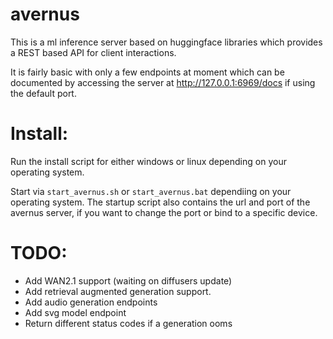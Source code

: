 # avernus

This is a ml inference server based on huggingface libraries which provides a REST based API for client interactions.

It is fairly basic with only a few endpoints at moment which can be documented by accessing the server at http://127.0.0.1:6969/docs if using the default port.

# Install:
Run the install script for either windows or linux depending on your operating system.

Start via `start_avernus.sh` or `start_avernus.bat` dependiing on your operating system. The startup script also contains the url and port of the avernus server, if you want to change the port or bind to a specific device.

# TODO:

- Add WAN2.1 support (waiting on diffusers update)
- Add retrieval augmented generation support.
- Add audio generation endpoints
- Add svg model endpoint
- Return different status codes if a generation ooms

